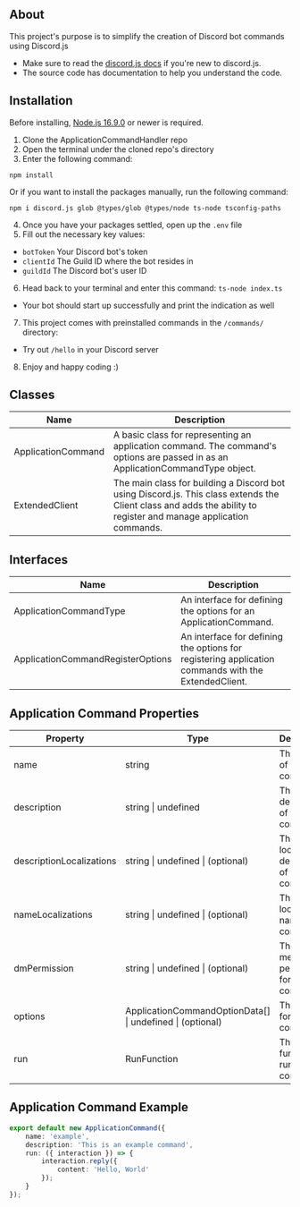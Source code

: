 ## About
This project's purpose is to simplify the creation of Discord bot commands using Discord.js
- Make sure to read the [discord.js docs](https://discord.js.org/#/docs/discord.js/main/general/welcome) if you're new to discord.js.
- The source code has documentation to help you understand the code.

## Installation

Before installing, [Node.js 16.9.0](https://nodejs.org/en/) or newer is required.

1. Clone the ApplicationCommandHandler repo
2. Open the terminal under the cloned repo's directory
3. Enter the following command:
```
npm install
```
Or if you want to install the packages manually, run the following command:
```
npm i discord.js glob @types/glob @types/node ts-node tsconfig-paths
```
4. Once you have your packages settled, open up the `.env` file
5. Fill out the necessary key values:
- `botToken` Your Discord bot's token
- `clientId` The Guild ID where the bot resides in
- `guildId` The Discord bot's user ID
6. Head back to your terminal and enter this command: ``ts-node index.ts``
- Your bot should start up successfully and print the indication as well
7. This project comes with preinstalled commands in the `/commands/` directory:
- Try out `/hello` in your Discord server
8. Enjoy and happy coding :)
## Classes
| Name         | Description                                                                                                                                                     |
|--------------------|-----------------------------------------------------------------------------------------------------------------------------------------------------------------|
| ApplicationCommand | A basic class for representing an application command. The command's options are passed in as an ApplicationCommandType object.                                 |
| ExtendedClient     | The main class for building a Discord bot using Discord.js. This class extends the Client class and adds the ability to register and manage application commands. |

## Interfaces
| Name                                | Description                                                                                                                                                                   |
|------------------------------------------------|-----------------------------------------------------------------------------------------------------------------------------------------------------------------------------------|
| ApplicationCommandType                        | An interface for defining the options for an ApplicationCommand.                                                                                                                 |
| ApplicationCommandRegisterOptions             | An interface for defining the options for registering application commands with the ExtendedClient.                                                                            |
## Application Command Properties


| Property       | Type                                                                                 | Description                                                                                                                                                           |
|----------------|-------------------------------------------------------------------------------------|-----------------------------------------------------------------------------------------------------------------------------------------------------------------------|
| name           | string                                                                              | The name of the command                                                                                                                                              |
| description    | string &#124; undefined                                                            | The description of the command                                                                                                                                        |
| descriptionLocalizations | string &#124; undefined &#124; (optional)                                 | The localized description of the command                                                                                                                              |
| nameLocalizations | string &#124; undefined &#124; (optional)                                      | The localized name of the command                                                                                                                                     |
| dmPermission   | string &#124; undefined &#124; (optional)                                        | The direct message permission for the command                                                                                                                         |
| options        | ApplicationCommandOptionData[] &#124; undefined &#124; (optional)                  | The options for the command                                                                                                                                           |
| run            | RunFunction                                                                        | The function to run the command                                                                                                                                       |

## Application Command Example
```typescript
export default new ApplicationCommand({
    name: 'example',
    description: 'This is an example command',
    run: ({ interaction }) => {
        interaction.reply({
            content: 'Hello, World'
        });
    }
});

```



